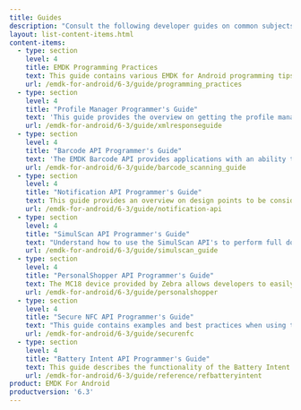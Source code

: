```yaml
---
title: Guides
description: "Consult the following developer guides on common subjects and usage of EMDK for Android features and API's."
layout: list-content-items.html
content-items:
  - type: section
    level: 4
    title: EMDK Programming Practices
    text: This guide contains various EMDK for Android programming tips.
    url: /emdk-for-android/6-3/guide/programming_practices
  - type: section
    level: 4
    title: "Profile Manager Programmer's Guide"
    text: 'This guide provides the overview on getting the profile manager instance, profile XML, applying profiles, interpreting result returned by the Profile Manager Methods and the response XML schema for the developer to understand and configure the device based their application specific requirements.'
    url: /emdk-for-android/6-3/guide/xmlresponseguide
  - type: section
    level: 4
    title: "Barcode API Programmer's Guide"
    text: 'The EMDK Barcode API provides applications with an ability to read the variety barcode labels using different scanner devices such as built-in imager/laser, built-in camera, Bluetooth ring scanners such as RS507 and RS600 and Pluggable ring scanner such as RS4000.'
    url: /emdk-for-android/6-3/guide/barcode_scanning_guide
  - type: section
    level: 4
    title: "Notification API Programmer's Guide"
    text: This guide provides an overview on design points to be considered during the development of an application that notifies users using Notification API in the business application workflow.
    url: /emdk-for-android/6-3/guide/notification-api
  - type: section
    level: 4
    title: "SimulScan API Programmer's Guide"
    text: "Understand how to use the SimulScan API's to perform full document capture in your application. SimulScan involves capturing fields of interest in a given document and converting it into data that an end-user application can use immediately at the point of transaction."
    url: /emdk-for-android/6-3/guide/simulscan_guide
  - type: section
    level: 4
    title: "PersonalShopper API Programmer's Guide"
    text: The MC18 device provided by Zebra allows developers to easily create applications in the Personal Shopper category. This guide contains examples specific to using EMDK for Android with the MC18.
    url: /emdk-for-android/6-3/guide/personalshopper
  - type: section
    level: 4
    title: "Secure NFC API Programmer's Guide"
    text: "This guide contains examples and best practices when using the Secure NFC API's including MifareDesfire, MiFareSam, SamKey, etc."
    url: /emdk-for-android/6-3/guide/securenfc
  - type: section
    level: 4
    title: "Battery Intent API Programmer's Guide"
    text: This guide describes the functionality of the Battery Intent API Interface.
    url: /emdk-for-android/6-3/guide/reference/refbatteryintent
product: EMDK For Android
productversion: '6.3'
---
```

           
















